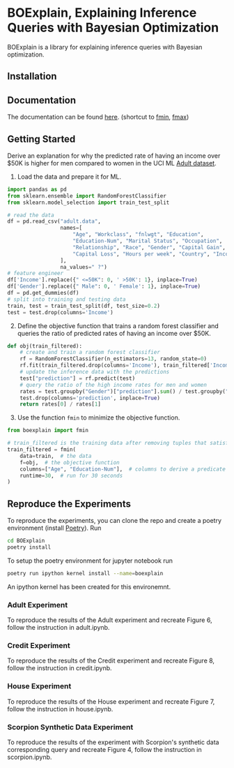 # BOExplain, Explaining Inference Queries with Bayesian Optimization 

BOExplain is a library for explaining inference queries with Bayesian optimization.

## Installation


## Documentation

The documentation can be found [here](https://sfu-db.github.io/BOExplain/). (shortcut to [fmin](https://sfu-db.github.io/BOExplain/api_reference/boexplain.files.search.html#boexplain.files.search.fmin), [fmax](https://sfu-db.github.io/BOExplain/api_reference/boexplain.files.search.html#boexplain.files.search.fmax))

## Getting Started

Derive an explanation for why the predicted rate of having an income over $50K is higher for men compared to women in the UCI ML [Adult dataset](https://archive.ics.uci.edu/ml/datasets/adult).

1. Load the data and prepare it for ML.
``` python
import pandas as pd
from sklearn.ensemble import RandomForestClassifier
from sklearn.model_selection import train_test_split

# read the data
df = pd.read_csv("adult.data",
                 names=[
                     "Age", "Workclass", "fnlwgt", "Education",
                     "Education-Num", "Marital Status", "Occupation",
                     "Relationship", "Race", "Gender", "Capital Gain",
                     "Capital Loss", "Hours per week", "Country", "Income"
                 ],
                 na_values=" ?")
# feature engineer
df['Income'].replace({" <=50K": 0, ' >50K': 1}, inplace=True)
df['Gender'].replace({" Male": 0, ' Female': 1}, inplace=True)
df = pd.get_dummies(df)
# split into training and testing data
train, test = train_test_split(df, test_size=0.2)
test = test.drop(columns='Income')
```

2. Define the objective function that trains a random forest classifier and queries the ratio of predicted rates of having an income over $50K.
``` python
def obj(train_filtered):
    # create and train a random forest classifier
    rf = RandomForestClassifier(n_estimators=13, random_state=0)
    rf.fit(train_filtered.drop(columns='Income'), train_filtered['Income'])
    # update the inference data with the predictions
    test["prediction"] = rf.predict(test)
    # query the ratio of the high income rates for men and women
    rates = test.groupby("Gender")["prediction"].sum() / test.groupby("Gender")["prediction"].size()
    test.drop(columns='prediction', inplace=True)
    return rates[0] / rates[1]
```


3. Use the function `fmin` to minimize the objective function.
``` python
from boexplain import fmin

# train_filtered is the training data after removing tuples that satisfy the predicate
train_filtered = fmin(
    data=train,  # the data
    f=obj,  # the objective function
    columns=["Age", "Education-Num"],  # columns to derive a predicate from
    runtime=30,  # run for 30 seconds
)
```
<!-- which returns a predicate 28 <= Age <= 59 and 6 <= Education-Num <= 16. Removing the tuples satisfying the returned predicate reduces the ratio from 3.54 to 2.7. -->

## Reproduce the Experiments

To reproduce the experiments, you can clone the repo and create a poetry environment (install [Poetry](https://python-poetry.org/docs/#installation)). Run

```bash
cd BOExplain
poetry install
```

To setup the poetry environment for jupyter notebook run

```bash
poetry run ipython kernel install --name=boexplain
```

An ipython kernel has been created for this environemnt.

### Adult Experiment

To reproduce the results of the Adult experiment and recreate Figure 6, follow the instruction in adult.ipynb.

### Credit Experiment

To reproduce the results of the Credit experiment and recreate Figure 8, follow the instruction in credit.ipynb.

### House Experiment

To reproduce the results of the House experiment and recreate Figure 7, follow the instruction in house.ipynb.

### Scorpion Synthetic Data Experiment

To reproduce the results of the experiment with Scorpion's synthetic data corresponding query and recreate Figure 4, follow the instruction in scorpion.ipynb. 
